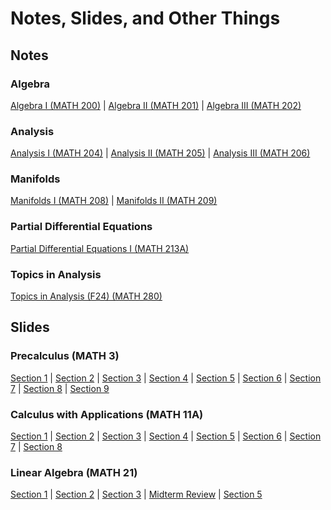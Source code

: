 # Notes, Slides, and Other Things
## Notes
### Algebra 
[Algebra I (MATH 200)](/notes/algebra_i.pdf) | [Algebra II (MATH 201)](/notes/algebra_ii.pdf) | [Algebra III (MATH 202)](/notes/algebra_iii.pdf)
### Analysis 
[Analysis I (MATH 204)](/notes/analysis_i.pdf) | [Analysis II (MATH 205)](/notes/analysis_ii.pdf) | [Analysis III (MATH 206)](/notes/analysis_iii.pdf)
### Manifolds
[Manifolds I (MATH 208)](/notes/manifolds_i.pdf) | [Manifolds II (MATH 209)](/notes/manifolds_ii.pdf)
### Partial Differential Equations
[Partial Differential Equations I (MATH 213A)](/notes/partial_differential_equations_i.pdf)
### Topics in Analysis
[Topics in Analysis (F24) (MATH 280)](/notes/analysis_topics_f24.pdf)
## Slides
### Precalculus (MATH 3)
[Section 1](/slides/3/section1.pdf) | 
[Section 2](/slides/3/section2.pdf) |
[Section 3](/slides/3/section3.pdf) |
[Section 4](/slides/3/section4.pdf) |
[Section 5](/slides/3/section5.pdf) |
[Section 6](/slides/3/section6.pdf) |
[Section 7](/slides/3/section7.pdf) |
[Section 8](/slides/3/section8.pdf) |
[Section 9](/slides/3/section9.pdf) 
### Calculus with Applications (MATH 11A)
[Section 1](/slides/11A/section1.pdf) |
[Section 2](/slides/11A/section2.pdf) |
[Section 3](/slides/11A/section3.pdf) |
[Section 4](/slides/11A/section4.pdf) |
[Section 5](/slides/11A/section5.pdf) |
[Section 6](/slides/11A/section6.pdf) |
[Section 7](/slides/11A/section7.pdf) |
[Section 8](/slides/11A/section8.pdf)
### Linear Algebra (MATH 21)
[Section 1](/slides/21/section1.pdf) |
[Section 2](/slides/21/section2.pdf) |
[Section 3](/slides/21/section3.pdf) |
[Midterm Review](/slides/21/midterm.pdf) |
[Section 5](/slides/21/section5.pdf)
